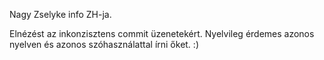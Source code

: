 Nagy Zselyke info ZH-ja.

Elnézést az inkonzisztens commit üzenetekért. Nyelvileg érdemes azonos nyelven és azonos szóhasználattal írni őket. :) 
